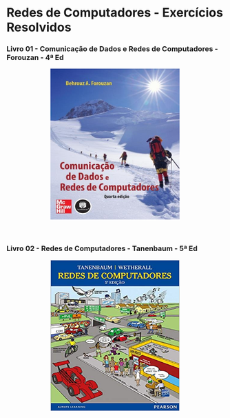 # Redes de Computadores - Exercícios Resolvidos

### Livro 01 - Comunicação de Dados e Redes de Computadores - Forouzan - 4ª Ed
<p align="center"><img src="z/02.jpeg" width="300" height="350"/></p></br>

### Livro 02 - Redes de Computadores - Tanenbaum - 5ª Ed
<p align="center"><img src="z/01.jpg" width="300" height="350"/></p></br>
